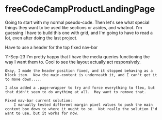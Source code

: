 # freeCodeCampProductLandingPage

Going to start with my normal pseudo-code.  Then let's see what special things they want to be used like sections or asides, and whatnot.  I'm guessing I have to build this one with grid, and I'm going to have to read a lot, even after doing the last project.

Have to use a header for the top fixed nav-bar

11-Sep-23
    I'm pretty happy that I have the media queries functioning the way I want them to.  Cool to see the layout actually act responsively.

    Okay, I made the header position fixed, and it stopped behaving as a block item.  Now the main-content is underneath it, and I can't get it to move down.....  

    I also added a .page-wrapper to try and force everything to flex, but that didn't seem to do anything at all.  May want to remove that.

    Fixed nav-bar current solution:
        I manually tested different margin pixel values to push the main content box down to where it ought to be.  Not really the solution I'd want to use, but it works for now.